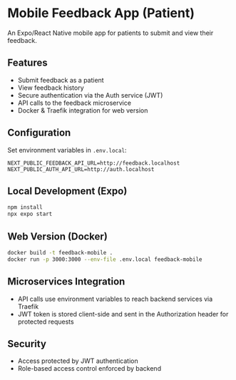 # Mobile Feedback App (Patient)

An Expo/React Native mobile app for patients to submit and view their feedback.

## Features
- Submit feedback as a patient
- View feedback history
- Secure authentication via the Auth service (JWT)
- API calls to the feedback microservice
- Docker & Traefik integration for web version

## Configuration
Set environment variables in `.env.local`:
```
NEXT_PUBLIC_FEEDBACK_API_URL=http://feedback.localhost
NEXT_PUBLIC_AUTH_API_URL=http://auth.localhost
```

## Local Development (Expo)
```bash
npm install
npx expo start
```

## Web Version (Docker)
```bash
docker build -t feedback-mobile .
docker run -p 3000:3000 --env-file .env.local feedback-mobile
```

## Microservices Integration
- API calls use environment variables to reach backend services via Traefik
- JWT token is stored client-side and sent in the Authorization header for protected requests

## Security
- Access protected by JWT authentication
- Role-based access control enforced by backend
